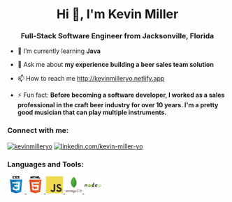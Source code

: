 <h1 align="center">Hi 👋, I'm Kevin Miller</h1>
<h3 align="center">Full-Stack Software Engineer from Jacksonville, Florida</h3>

- 🌱 I’m currently learning **Java**

- 💬 Ask me about **my experience building a beer sales team solution**

- 📫 How to reach me http://kevinmilleryo.netlify.app

- ⚡ Fun fact: **Before becoming a software developer, I worked as a sales professional in the craft beer industry for over 10 years. I'm a pretty good musician that can play multiple instruments.**

<h3 align="left">Connect with me:</h3>
<p align="left">
<a href="https://twitter.com/kevinmilleryo" target="blank"><img align="center" src="https://raw.githubusercontent.com/rahuldkjain/github-profile-readme-generator/master/src/images/icons/Social/twitter.svg" alt="kevinmilleryo" height="30" width="40" /></a>
<a href="https://linkedin.com/in/linkedin.com/kevin-miller-yo" target="blank"><img align="center" src="https://raw.githubusercontent.com/rahuldkjain/github-profile-readme-generator/master/src/images/icons/Social/linked-in-alt.svg" alt="linkedin.com/kevin-miller-yo" height="30" width="40" /></a>
</p>

<h3 align="left">Languages and Tools:</h3>
<p align="left"> <a href="https://www.w3schools.com/css/" target="_blank" rel="noreferrer"> <img src="https://raw.githubusercontent.com/devicons/devicon/master/icons/css3/css3-original-wordmark.svg" alt="css3" width="40" height="40"/> </a> <a href="https://www.w3.org/html/" target="_blank" rel="noreferrer"> <img src="https://raw.githubusercontent.com/devicons/devicon/master/icons/html5/html5-original-wordmark.svg" alt="html5" width="40" height="40"/> </a> <a href="https://developer.mozilla.org/en-US/docs/Web/JavaScript" target="_blank" rel="noreferrer"> <img src="https://raw.githubusercontent.com/devicons/devicon/master/icons/javascript/javascript-original.svg" alt="javascript" width="40" height="40"/> </a> <a href="https://www.mongodb.com/" target="_blank" rel="noreferrer"> <img src="https://raw.githubusercontent.com/devicons/devicon/master/icons/mongodb/mongodb-original-wordmark.svg" alt="mongodb" width="40" height="40"/> </a> <a href="https://nodejs.org" target="_blank" rel="noreferrer"> <img src="https://raw.githubusercontent.com/devicons/devicon/master/icons/nodejs/nodejs-original-wordmark.svg" alt="nodejs" width="40" height="40"/> </a> </p>
